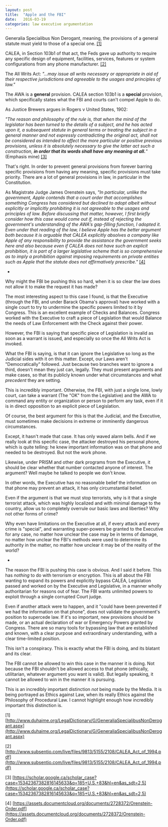 ```yaml
---
layout: post
title:  "Apple and the FBI"
date:   2016-03-19
categories: law executive argumentation
---
```


Generalia Specialibus Non Derogant, meaning, the provisions of a general statute must yield to those of a special one. [[1]](http://www.duhaime.org/LegalDictionary/G/GeneraliaSpecialibusNonDerogant.aspx)

CALEA, in Section 103b1 of that act, the Feds gave up authority to require any specific design of equipment, facilities, services, features or system configurations from any phone manufacturer. [[2]](http://www.subsentio.com/live/files/9813/5155/2108/CALEA_Act_of_1994.pdf)

The All Writs Act: *"...may issue all writs necessary or appropriate in aid of their respective jurisdictions and agreeable to the usages and principles of law."*

The AWA is a __general__ provision. CALEA section 103b1 is a __special__ provision, which specifically states what the FBI and courts can't compel Apple to do.

As Justice Brewers argues in Rogers v United States, 1902:

*"The reason and philosophy of the rule is, that when the mind of the legislator has been turned to the details of a subject, and he has acted upon it, a subsequent statute in general terms or treating the subject in a general manner and not expressly contradicting the original act, shall not be considered as intended to affect the more particular or positive previous provisions, unless it is absolutely necessary to give the latter act such a construction, __in order that its words shall have any meaning at all.__"*(Emphasis mine) [[3]](https://scholar.google.ca/scholar_case?case=15342367382816145633&q=185+U.S.+83&hl=en&as_sdt=2,5) 

That's right. In order to prevent general provisions from forever barring specific provisions from having any meaning, specific provisions must take priority. There are a lot of general provisions in law, in particular in the Constitution.

As Magistrate Judge James Orenstein says,
*"In particular, unlike the government, Apple contends that a court order that accomplishes something Congress has considered but declined to adopt albeit without explicitly or implicitly prohibiting it is not agreeable to the usages and principles of law. Before discussing that matter, however, I first briefly consider how this case would come out if, instead of rejecting the government's understanding of the AWA's gap-filling function, I adopted it. Even under that reading of the law, I believe Apple has the better argument both because it is arguable that CALEA explicitly absolves a company like Apple of any responsibility to provide the assistance the government seeks here and also because even if CALEA does not have such an explicit prohibition, it is part of a larger legislative scheme that is so comprehensive as to imply a prohibition against imposing requirements on private entities such as Apple that the statute does not affirmatively prescribe."* [[4]](https://assets.documentcloud.org/documents/2728372/Orenstein-Order.pdf)

-


Why might the FBI be pushing this so hard, when it is so clear the law does not allow it to make the request it has made?

The most interesting aspect to this case I found, is that the Executive (through the FBI, and under Barack Obama's approval) have worked with a single court to try to undermine the specific powers limited to it by Congress. This is an excellent example of Checks and Balances. Congress worked with the Executive to craft a piece of Legislation that would Balance the needs of Law Enforcement with the Check against their power.

However, the FBI is saying that specific piece of Legislation is invalid as soon as a warrant is issued, and especially so once the All Writs Act is invoked.

What the FBI is saying, is that it can ignore the Legislative so long as the Judicial sides with it on this matter. Except, our Laws aren't "Democratically" followed. Just because two branches want to ignore a third, doesn't mean they just can, legally. They must present arguments and make cases, so that its publicly known under what circumstances and what *precedent* they are setting.

This is incredibly important. Otherwise, the FBI, with just a single lone, lowly court, can take a warrant (The "OK" from the Legislative) and the AWA to command any entity or organization or person to perform any task, even if it is in direct opposition to an explicit piece of Legislation.

Of course, the best argument for this is that the Judicial, and the Executive, must sometimes make decisions in extreme or imminently dangerous circumstances.

Except, it hasn't made that case. It has only waved alarm bells. And if we really look at this specific case, the attacker destroyed his personal phone, which is quite telling: he knew important information was on that phone and needed to be destroyed. But not the work phone.

Likewise, under PRISM and other dark programs from the Executive, it should be clear whether that number contacted anyone of interest. The argument? Well maybe he talked to people we don't know.

In other words, the Executive has no reasonable belief the information on that phone may prevent an attack, it has only circumstantial belief.

Even if the argument is that we must stop terrorists, why is it that a single terrorist attack, which was highly localized and with minimal damage to the country, allow us to completely overrule our basic laws and liberties? Why not other forms of crime?

Why even have limitations on the Executive at all, if every attack and every crime is "special", and warranting super-powers be granted to the Executive for any case, no matter how unclear the case may be in terms of damage, no matter how unclear the FBI's methods were used to determine its authority in the matter, no matter how unclear it may be of the reality of the world?


-


The reason the FBI is pushing this case is obvious. And I said it before. This has *nothing* to do with terrorism or encryption. This is all about the FBI wanting to expand its powers and explicitly bypass CALEA, Legislation passed and worked on by the Executive and Legislative, in a manner wholly authoritarian for reasons out of fear. The FBI wants unlimited powers to exploit through a single corrupted Court judge.

Even if another attack were to happen, and it "could have been prevented if we had the information on that phone", does not validate the government's position to supercede law. If it's so important, new provisions should be made, or an actual declaration of war or Emergency Powers granted by Congress. There are so many tools for bypassing law that are established and known, with a clear purpose and extraordinary understanding, with a clear time-limited position.

This isn't a conspiracy. This is exactly what the FBI is doing, and its blatant and its clear.

The FBI cannot be allowed to win this case in the manner it is doing. Not because the FBI shouldn't be allowed access to that phone (ethically, utilitarian, whatever argument you want is valid). But legally speaking, it cannot be allowed to win in the manner it is pursuing.

This is an incredibly important distinction *not* being made by the Media. It is being portrayed as Ethics against Law, when its really Ethics against the Philosophy of Procedural Law. I cannot highlight enough how incredibly important this distinction is.


[1] [http://www.duhaime.org/LegalDictionary/G/GeneraliaSpecialibusNonDerogant.aspx](http://www.duhaime.org/LegalDictionary/G/GeneraliaSpecialibusNonDerogant.aspx)

[2] [http://www.subsentio.com/live/files/9813/5155/2108/CALEA_Act_of_1994.pdf](http://www.subsentio.com/live/files/9813/5155/2108/CALEA_Act_of_1994.pdf)

[3] [https://scholar.google.ca/scholar_case?case=15342367382816145633&q=185+U.S.+83&hl=en&as_sdt=2,5](https://scholar.google.ca/scholar_case?case=15342367382816145633&q=185+U.S.+83&hl=en&as_sdt=2,5)

[4] [https://assets.documentcloud.org/documents/2728372/Orenstein-Order.pdf](https://assets.documentcloud.org/documents/2728372/Orenstein-Order.pdf)
